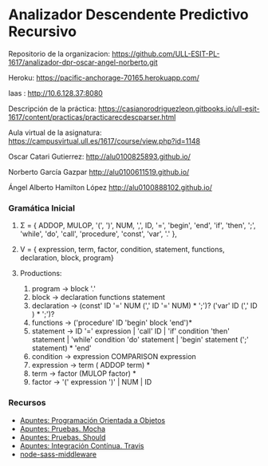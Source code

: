 # Analizador Descendente Predictivo Recursivo


Repositorio de la organizacion:  https://github.com/ULL-ESIT-PL-1617/analizador-dpr-oscar-angel-norberto.git

Heroku:  https://pacific-anchorage-70165.herokuapp.com/

Iaas :  http://10.6.128.37:8080


Descripción de la práctica: https://casianorodriguezleon.gitbooks.io/ull-esit-1617/content/practicas/practicarecdescparser.html

Aula virtual de la asignatura: https://campusvirtual.ull.es/1617/course/view.php?id=1148


Oscar Catari Gutierrez: http://alu0100825893.github.io/

Norberto García Gazpar http://alu0100611519.github.io/

Ángel Alberto Hamilton López http://alu0100888102.github.io/


### Gramática Inicial

1.  Σ = { ADDOP, MULOP, '(', ')', NUM, ',', ID, '=', 'begin', 'end', 'if', 'then', ';', 'while', 'do', 'call', 'procedure', 'const', 'var', '.' },
2.  V = {  expression, term, factor, condition, statement, functions, declaration, block, program}
3.  Productions:

    1. program → block '.'
    2. block → declaration functions statement
    3. declaration → (const' ID '=' NUM (',' ID '=' NUM) * ';')?  ('var' ID (',' ID ) * ';')?
    4. functions → ('procedure' ID 'begin' block 'end')*
    5. statement → ID '=' expression | 'call' ID | 'if' condition 'then' statement | 'while' condition 'do' statement
        | 'begin' statement (';' statement) * 'end'
    6. condition → expression COMPARISON expression
    7.  expression → term ( ADDOP term) *  
    8.  term → factor (MULOP factor) *
    9.  factor → '(' expression ')' | NUM | ID

### Recursos

* [Apuntes: Programación Orientada a Objetos](https://casianorodriguezleon.gitbooks.io/ull-esit-1617/content/apuntes/oop/)
* [Apuntes: Pruebas. Mocha](https://casianorodriguezleon.gitbooks.io/ull-esit-1617/content/apuntes/pruebas/mocha.html)
* [Apuntes: Pruebas. Should](https://casianorodriguezleon.gitbooks.io/ull-esit-1617/content/apuntes/pruebas/mocha.html#shouldl)
* [Apuntes: Integración Contínua. Travis](https://casianorodriguezleon.gitbooks.io/ull-esit-1617/content/apuntes/pruebas/travis.html)
* [node-sass-middleware](https://github.com/sass/node-sass-middleware/blob/master/README.md)
